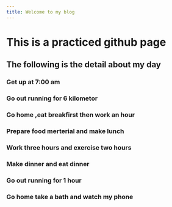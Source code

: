 ```yaml
---
title: Welcome to my blog
---
```

# This is a practiced github page 
## The following is the detail about my day
### Get up at 7:00 am 

### Go out running for 6 kilometor 

### Go home ,eat breakfirst then work an hour

### Prepare food merterial and make lunch

### Work three hours and exercise two hours

### Make dinner and eat dinner 

### Go out running for 1 hour

### Go home take a bath and watch my phone 
